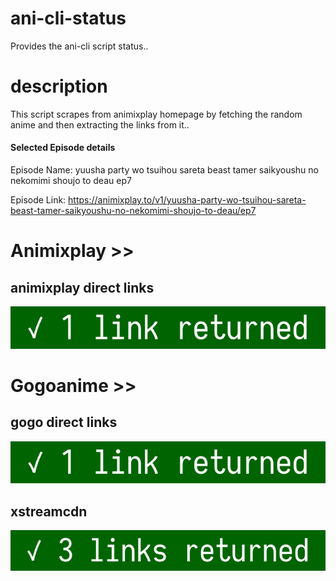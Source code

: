 # ani-cli-status
Provides the ani-cli script status..

# description
This script scrapes from animixplay homepage by fetching the random anime and then extracting the links from it..

#### Selected Episode details

Episode Name: yuusha party wo tsuihou sareta beast tamer saikyoushu no nekomimi shoujo to deau ep7

Episode Link: https://animixplay.to/v1/yuusha-party-wo-tsuihou-sareta-beast-tamer-saikyoushu-no-nekomimi-shoujo-to-deau/ep7
 
# Animixplay >>

## animixplay direct links

<img src="./images/animixplay.jpg">

# Gogoanime >>

## gogo direct links

<img src="./images/gogoplay.jpg">

## xstreamcdn

<img src="./images/xstreamcdn.jpg">
